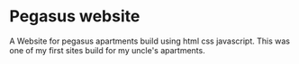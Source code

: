 # Pegasus website
A Website for pegasus apartments build using html css javascript.
This was one of my first sites build for my uncle's apartments.
